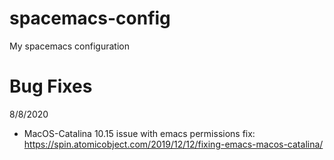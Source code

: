 # spacemacs-config
My spacemacs configuration

# Bug Fixes
8/8/2020
- MacOS-Catalina 10.15 issue with emacs permissions fix: https://spin.atomicobject.com/2019/12/12/fixing-emacs-macos-catalina/
